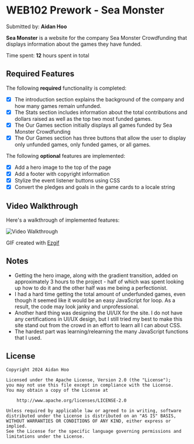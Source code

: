 # WEB102 Prework - Sea Monster

Submitted by: **Aidan Hoo**

**Sea Monster** is a website for the company Sea Monster Crowdfunding that displays information about the games they have funded.

Time spent: **12** hours spent in total

## Required Features

The following **required** functionality is completed:

- [x] The introduction section explains the background of the company and how many games remain unfunded.
- [x] The Stats section includes information about the total contributions and dollars raised as well as the top two most funded games.
- [x] The Our Games section initially displays all games funded by Sea Monster Crowdfunding
- [x] The Our Games section has three buttons that allow the user to display only unfunded games, only funded games, or all games.

The following **optional** features are implemented:

- [x] Add a hero image to the top of the page
- [x] Add a footer with copyright information
- [x] Stylize the event listener buttons using CSS
- [x] Convert the pledges and goals in the game cards to a locale string

## Video Walkthrough

Here's a walkthrough of implemented features:

<img src='./assets/walkthrough-video.gif' title='Video Walkthrough' width='' alt='Video Walkthrough' />

GIF created with [Ezgif](https://ezgif.com/)

## Notes

<!-- Describe any challenges encountered while building the app. -->

- Getting the hero image, along with the gradient transition, added on approximately 3 hours to the project - half of which was spent looking up how to do it and the other half was me being a perfectionist.
- I had a hard time getting the total amount of underfunded games, even though it seemed like it would be an easy JavaScript for loop. As a result, the code may look janky and unprofessional.
- Another hard thing was designing the UI/UX for the site. I do not have any certifications in UI/UX design, but I still tried my best to make this site stand out from the crowd in an effort to learn all I can about CSS.
- The hardest part was learning/relearning the many JavaScript functions that I used.

## License

    Copyright 2024 Aidan Hoo

    Licensed under the Apache License, Version 2.0 (the "License");
    you may not use this file except in compliance with the License.
    You may obtain a copy of the License at

        http://www.apache.org/licenses/LICENSE-2.0

    Unless required by applicable law or agreed to in writing, software
    distributed under the License is distributed on an "AS IS" BASIS,
    WITHOUT WARRANTIES OR CONDITIONS OF ANY KIND, either express or implied.
    See the License for the specific language governing permissions and
    limitations under the License.
